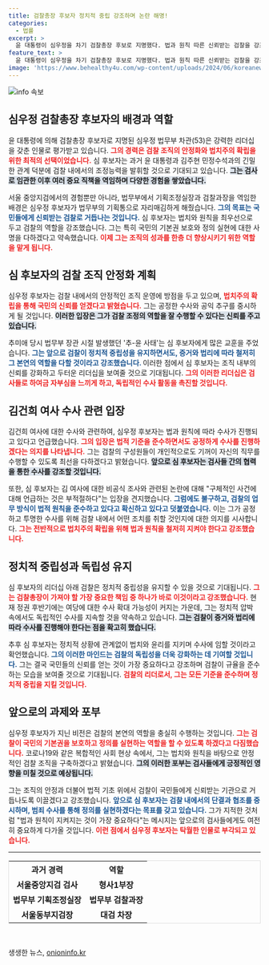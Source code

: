 ```yaml
---
title: 검찰총장 후보자 정치적 중립 강조하며 논란 해명!
categories:
  - 법률
excerpt: >
  윤 대통령이 심우정을 차기 검찰총장 후보로 지명했다. 법과 원칙 따른 신뢰받는 검찰을 강조하며, 김건희 여사 수사에 대한 존재감을 내비쳤다. 심 후보자의 경력과 대통령과의 연관성이 주목받고 있다.
feature_text: >
  윤 대통령이 심우정을 차기 검찰총장 후보로 지명했다. 법과 원칙 따른 신뢰받는 검찰을 강조하며, 김건희 여사 수사에 대한 존재감을 내비쳤다. 심 후보자의 경력과 대통령과의 연관성이 주목받고 있다.
image: 'https://www.behealthy4u.com/wp-content/uploads/2024/06/koreanews.jpg'
---
```


<p><img src="https://www.behealthy4u.com/wp-content/uploads/2024/06/koreanews.jpg" alt="info 속보" /></p>

<h2 data-ke-size="size26">심우정 검찰총장 후보자의 배경과 역할</h2>

<p data-ke-size="size16">윤 대통령에 의해 검찰총장 후보자로 지명된 심우정 법무부 차관(53)은 강력한 리더십을 갖춘 인물로 평가받고 있습니다. <b><span style="color: #ee2323;">그의 경력은 검찰 조직의 안정화와 법치주의 확립을 위한 최적의 선택이었습니다.</span></b> 심 후보자는 과거 윤 대통령과 김주현 민정수석과의 긴밀한 관계 덕분에 검찰 내에서의 조정능력을 발휘할 것으로 기대되고 있습니다. <b><span style="background-color: #21538527;">그는 검사로 임관한 이후 여러 중요 직책을 역임하며 다양한 경험을 쌓았습니다.</span></b></p>

<p data-ke-size="size16">서울 중앙지검에서의 경험뿐만 아니라, 법무부에서 기획조정실장과 검찰과장을 역임한 배경은 심우정 후보자가 법무부의 기획통으로 자리매김하게 해줬습니다. <b><span style="color: #1a5490;">그의 목표는 국민들에게 신뢰받는 검찰로 거듭나는 것입니다.</span></b> 심 후보자는 법치와 원칙을 최우선으로 두고 검찰의 역할을 강조했습니다. 그는 특히 국민의 기본권 보호와 정의 실현에 대한 사명을 다하겠다고 약속했습니다. <b><span style="color: #ee2323;">이제 그는 조직의 성과를 한층 더 향상시키기 위한 역할을 맡게 됩니다. </span></b></p>

<h2 data-ke-size="size26">심 후보자의 검찰 조직 안정화 계획</h2>

<p data-ke-size="size16">심우정 후보자는 검찰 내에서의 안정적인 조직 운영에 방점을 두고 있으며, <b><span style="color: #ee2323;">법치주의 확립을 통해 국민의 신뢰를 얻겠다고 밝혔습니다.</span></b> 그는 공정한 수사와 공익 추구를 중시하게 될 것입니다. <b><span style="background-color: #21538527;">이러한 입장은 그가 검찰 조정의 역할을 잘 수행할 수 있다는 신뢰를 주고 있습니다.</span></b></p>

<p data-ke-size="size16">추미애 당시 법무부 장관 시절 발생했던 '추-윤 사태'는 심 후보자에게 많은 교훈을 주었습니다. <b><span style="color: #1a5490;">그는 앞으로 검찰이 정치적 중립성을 유지하면서도, 증거와 법리에 따라 철저히 그 본연의 역할을 다할 것이라고 강조했습니다. </span></b> 이러한 점에서 심 후보자는 조직 내부의 신뢰를 강화하고 두터운 리더십을 보여줄 것으로 기대됩니다. <b><span style="color: #ee2323;">그의 이러한 리더십은 검사들로 하여금 자부심을 느끼게 하고, 독립적인 수사 활동을 촉진할 것입니다.</span></b></p>

<h2 data-ke-size="size26">김건희 여사 수사 관련 입장</h2>

<p data-ke-size="size16">김건희 여사에 대한 수사와 관련하여, 심우정 후보자는 법과 원칙에 따라 수사가 진행되고 있다고 언급했습니다. <b><span style="color: #ee2323;">그의 입장은 법적 기준을 준수하면서도 공정하게 수사를 진행하겠다는 의지를 나타냅니다.</span></b> 그는 검찰의 구성원들이 개인적으로도 기꺼이 자신의 직무를 수행할 수 있도록 최선을 다하겠다고 밝혔습니다. <b><span style="background-color: #21538527;">앞으로 심 후보자는 검사들 간의 협력을 통한 수사를 강조할 것입니다.</span></b></p>

<p data-ke-size="size16">또한, 심 후보자는 김 여사에 대한 비공식 조사와 관련된 논란에 대해 "구체적인 사건에 대해 언급하는 것은 부적절하다"는 입장을 견지했습니다. <b><span style="color: #1a5490;">그럼에도 불구하고, 검찰의 업무 방식이 법적 원칙을 준수하고 있다고 확신하고 있다고 덧붙였습니다.</span></b> 이는 그가 공정하고 투명한 수사를 위해 검찰 내에서 어떤 조치를 취할 것인지에 대한 의지를 시사합니다. <b><span style="color: #ee2323;">그는 전반적으로 법치주의 확립을 위해 법과 원칙을 철저히 지켜야 한다고 강조했습니다.</span></b></p>

<h2 data-ke-size="size26">정치적 중립성과 독립성 유지</h2>

<p data-ke-size="size16">심 후보자의 리더십 아래 검찰은 정치적 중립성을 유지할 수 있을 것으로 기대됩니다. <b><span style="color: #ee2323;">그는 검찰총장이 가져야 할 가장 중요한 책임 중 하나가 바로 이것이라고 강조했습니다.</span></b> 현재 정권 후반기에는 여당에 대한 수사 확대 가능성이 커지는 가운데, 그는 정치적 압박 속에서도 독립적인 수사를 지속할 것을 약속하고 있습니다. <b><span style="background-color: #21538527;">그는 검찰이 증거와 법리에 따라 수사를 진행해야 한다는 점을 확고히 했습니다.</span></b></p>

<p data-ke-size="size16">추후 심 후보자는 정치적 상황에 관계없이 법치와 윤리를 지키며 수사에 임할 것이라고 확언했습니다. <b><span style="color: #1a5490;">그의 이러한 마인드는 검찰의 독립성을 더욱 강화하는 데 기여할 것입니다.</span></b> 그는 결국 국민들의 신뢰를 얻는 것이 가장 중요하다고 강조하며 검찰이 규율을 준수하는 모습을 보여줄 것으로 기대됩니다. <b><span style="color: #ee2323;">검찰의 리더로서, 그는 모든 기준을 준수하며 정치적 중립을 지킬 것입니다.</span></b></p>

<h2 data-ke-size="size26">앞으로의 과제와 포부</h2>

<p data-ke-size="size16">심우정 후보자가 지닌 비전은 검찰의 본연의 역할을 충실히 수행하는 것입니다. <b><span style="color: #ee2323;">그는 검찰이 국민의 기본권을 보호하고 정의를 실현하는 역할을 할 수 있도록 하겠다고 다짐했습니다.</span></b> 코로나19와 같은 복합적인 사회 현상 속에서, 그는 법치와 원칙을 바탕으로 안정적인 검찰 조직을 구축하겠다고 밝혔습니다. <b><span style="background-color: #21538527;">그의 이러한 포부는 검사들에게 긍정적인 영향을 미칠 것으로 예상됩니다.</span></b></p>

<p data-ke-size="size16">그는 조직의 안정과 더불어 법적 기초 위에서 검찰이 국민들에게 신뢰받는 기관으로 거듭나도록 이끌겠다고 강조했습니다. <b><span style="color: #1a5490;">앞으로 심 후보자는 검찰 내에서의 단결과 협조를 중시하며, 범죄 수사를 통해 정의를 실현하겠다는 목표를 갖고 있습니다.</span></b> 그가 지적한 것처럼 "법과 원칙이 지켜지는 것이 가장 중요하다"는 메시지는 앞으로의 검사들에게도 여전히 중요하게 다가올 것입니다. <b><span style="color: #ee2323;">이런 점에서 심우정 후보자는 탁월한 인물로 부각되고 있습니다.</span></b></p>

<hr />

<table style="width: 100%; border: 1px solid #dddddd;">
  <tr>
    <th style="text-align: center;"><b>과거 경력</b></th>
    <th style="text-align: center;"><b>역할</b></th>
  </tr>
  <tr>
    <td style="text-align: center; height: 17px;"><b>서울중앙지검 검사</b></td>
    <td style="text-align: center; height: 17px;"><b>형사1부장</b></td>
  </tr>
  <tr>
    <td style="text-align: center; height: 17px;"><b>법무부 기획조정실장</b></td>
    <td style="text-align: center; height: 17px;"><b>법무부 검찰과장</b></td>
  </tr>
  <tr>
    <td style="text-align: center; height: 17px;"><b>서울동부지검장</b></td>
    <td style="text-align: center; height: 17px;"><b>대검 차장</b></td>
  </tr>
</table>

<p data-ke-size="size16">&nbsp;</p>
생생한 뉴스, <a href="https://onioninfo.kr" rel="dofollow">onioninfo.kr</a>


